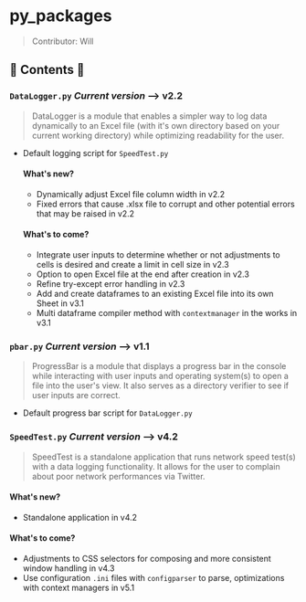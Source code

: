 # py_packages
>Contributor: Will

## 🐍 Contents 🐍 
### `DataLogger.py` ***Current version*** --> v2.2 
>DataLogger is a module that enables a simpler way to log data dynamically to an Excel file (with it's own directory based on your current working directory) while optimizing readability for the user.
- Default logging script for `SpeedTest.py` 
  #### What's new?
  - Dynamically adjust Excel file column width in v2.2 
  - Fixed errors that cause .xlsx file to corrupt and other potential errors that may be raised in v2.2
  
  #### What's to come? 
  - Integrate user inputs to determine whether or not adjustments to cells is desired and create a limit in cell size in v2.3
  - Option to open Excel file at the end after creation in v2.3 
  - Refine try-except error handling in v2.3 
  - Add and create dataframes to an existing Excel file into its own Sheet in v3.1
  - Multi dataframe compiler method with `contextmanager` in the works in v3.1 

### `pbar.py` ***Current version*** --> v1.1 
>ProgressBar is a module that displays a progress bar in the console while interacting with user inputs and operating system(s) to open a file into the user's view. It also serves as a directory verifier to see if user inputs are correct. 
- Default progress bar script for `DataLogger.py` 

### `SpeedTest.py` ***Current version*** --> v4.2 
>SpeedTest is a standalone application that runs network speed test(s) with a data logging functionality. It allows for the user to complain about poor network performances via Twitter.  
  #### What's new? 
  - Standalone application in v4.2 
  
  #### What's to come? 
  - Adjustments to CSS selectors for composing and more consistent window handling in v4.3
  - Use configuration `.ini` files with `configparser` to parse, optimizations with context managers in v5.1
